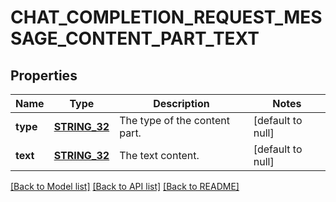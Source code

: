 # CHAT_COMPLETION_REQUEST_MESSAGE_CONTENT_PART_TEXT

## Properties
Name | Type | Description | Notes
------------ | ------------- | ------------- | -------------
**type** | [**STRING_32**](STRING_32.md) | The type of the content part. | [default to null]
**text** | [**STRING_32**](STRING_32.md) | The text content. | [default to null]

[[Back to Model list]](../README.md#documentation-for-models) [[Back to API list]](../README.md#documentation-for-api-endpoints) [[Back to README]](../README.md)


